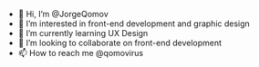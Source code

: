- 👋 Hi, I’m @JorgeQomov
- 👀 I’m interested in front-end development and graphic design
- 🌱 I’m currently learning UX Design
- 💞️ I’m looking to collaborate on front-end development
- 📫 How to reach me @qomovirus

<!---
JorgeQomov/JorgeQomov is a ✨ special ✨ repository because its `README.md` (this file) appears on your GitHub profile.
You can click the Preview link to take a look at your changes.
--->
